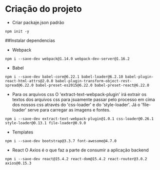 # Criação do projeto

* Criar packaje.json padrão
```
npm init -y
```

##Instalar dependencias
* Webpack
```
npm i --save-dev webpack@1.14.0 webpack-dev-server@1.16.2
```
* Babel
```
npm i --save-dev babel-core@6.22.1 babel-loader@6.2.10 babel-plugin-react-html-attrs@2.0.0 babel-plugin-transform-object-rest-spread@6.22.0 babel-preset-es2015@6.22.0 babel-preset-react@6.22.0
```

* Para os arquivos css
O 'extract-text-webpack-plugin' irá extrair os textos dos arquivos css para jsuamente passar pelo processo em cima dos nossos css através do 'css-loader' e do 'style-loader'. Já o 'file-loader' serve para carregar as imagens e fontes.
```
npm i --save-dev extract-text-webpack-plugin@1.0.1 css-loader@0.26.1 style-loader@0.13.1 file-loader@0.9.0
```

* Templates
```
npm i --save-dev bootstrap@3.3.7 font-awesome@4.7.0
```

* React
O Axios é o que faz a parte de consumir a aplicação backend
```
npm i --save-dev react@15.4.2 react-dom@15.4.2 react-router@3.0.2 axios@0.15.3
```
